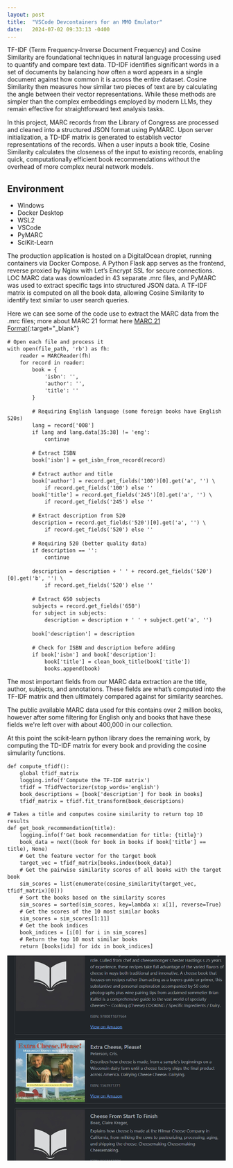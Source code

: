 ```yaml
---
layout: post
title:  "VSCode Devcontainers for an MMO Emulator"
date:   2024-07-02 09:33:13 -0400
---
```


TF-IDF (Term Frequency-Inverse Document Frequency) and Cosine Similarity are foundational techniques in natural language processing used to quantify and compare text data. TD-IDF identifies significant words in a set of documents by balancing how often a word appears in a single document against how common it is across the entire dataset. Cosine Similarity then measures how similar two pieces of text are by calculating the angle between their vector representations. While these methods are simpler than the complex embeddings employed by modern LLMs, they remain effective for straightforward text analysis tasks.

In this project, MARC records from the Library of Congress are processed and cleaned into a structured JSON format using PyMARC. Upon server initialization, a TD-IDF matrix is generated to establish vector representations of the records. When a user inputs a book title, Cosine Similarity calculates the closeness of the input to existing records, enabling quick, computationally efficient book recommendations without the overhead of more complex neural network models.

## Environment
- Windows
- Docker Desktop
- WSL2
- VSCode
- PyMARC
- SciKit-Learn

The production application is hosted on a DigitalOcean droplet, running containers via Docker Compose. A Python Flask app serves as the frontend, reverse proxied by Nginx with Let’s Encrypt SSL for secure connections. LOC MARC data was downloaded in 43 separate .mrc files, and PyMARC was used to extract specific tags into structured JSON data. A TF-IDF matrix is computed on all the book data, allowing Cosine Similarity to identify text similar to user search queries.

Here we can see some of the code use to extract the MARC data from the .mrc files; more about MARC 21 format here [MARC 21 Format](https://www.loc.gov/marc/bibliographic/){:target="_blank"}

```
# Open each file and process it
with open(file_path, 'rb') as fh:
    reader = MARCReader(fh)
    for record in reader:
        book = {
            'isbn': '',
            'author': '',
            'title': ''
        }

        # Requiring English language (some foreign books have English 520s)
        lang = record['008']
        if lang and lang.data[35:38] != 'eng':
            continue

        # Extract ISBN
        book['isbn'] = get_isbn_from_record(record)

        # Extract author and title
        book['author'] = record.get_fields('100')[0].get('a', '') \
            if record.get_fields('100') else ''
        book['title'] = record.get_fields('245')[0].get('a', '') \
            if record.get_fields('245') else ''

        # Extract description from 520
        description = record.get_fields('520')[0].get('a', '') \
            if record.get_fields('520') else ''

        # Requiring 520 (better quality data)
        if description == '':
            continue

        description = description + ' ' + record.get_fields('520')[0].get('b', '') \
            if record.get_fields('520') else ''

        # Extract 650 subjects
        subjects = record.get_fields('650')
        for subject in subjects:
            description = description + ' ' + subject.get('a', '')

        book['description'] = description

        # Check for ISBN and description before adding
        if book['isbn'] and book['description']:
            book['title'] = clean_book_title(book['title'])
            books.append(book)

```

The most important fields from our MARC data extraction are the title, author, subjects, and annotations. These fields are what’s computed into the TF-IDF matrix and then ultimately compared against for similarity searches.

The public available MARC data used for this contains over 2 million books, however after some filtering for English only and books that have these fields we're left over with about 400,000 in our collection.

At this point the scikit-learn python library does the remaining work, by computing the TD-IDF matrix for every book and providing the cosine simularity functions.

```
def compute_tfidf():
    global tfidf_matrix
    logging.info(f'Compute the TF-IDF matrix')
    tfidf = TfidfVectorizer(stop_words='english')
    book_descriptions = [book['description'] for book in books]
    tfidf_matrix = tfidf.fit_transform(book_descriptions)
```

```
# Takes a title and computes cosine similarity to return top 10 results
def get_book_recommendation(title):
    logging.info(f'Get book recommendation for title: {title}')
    book_data = next((book for book in books if book['title'] == title), None)
    # Get the feature vector for the target book
    target_vec = tfidf_matrix[books.index(book_data)]
    # Get the pairwise similarity scores of all books with the target book
    sim_scores = list(enumerate(cosine_similarity(target_vec, tfidf_matrix)[0]))
    # Sort the books based on the similarity scores
    sim_scores = sorted(sim_scores, key=lambda x: x[1], reverse=True)
    # Get the scores of the 10 most similar books
    sim_scores = sim_scores[1:11]
    # Get the book indices
    book_indices = [i[0] for i in sim_scores]
    # Return the top 10 most similar books
    return [books[idx] for idx in book_indices]
```

![Example book search](/assets/20240702-bbb.png)